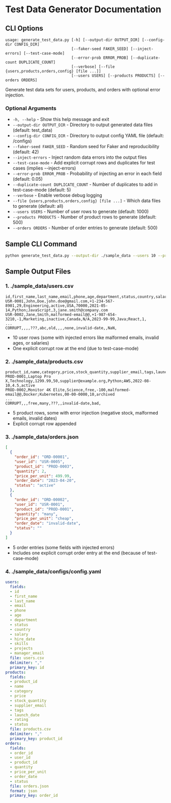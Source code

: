 # Test Data Generator Documentation

## CLI Options

```
usage: generate_test_data.py [-h] [--output-dir OUTPUT_DIR] [--config-dir CONFIG_DIR]
                             [--faker-seed FAKER_SEED] [--inject-errors] [--test-case-mode]
                             [--error-prob ERROR_PROB] [--duplicate-count DUPLICATE_COUNT]
                             [--verbose] [--file {users,products,orders,config} [file ...]]
                             [--users USERS] [--products PRODUCTS] [--orders ORDERS]
```

Generate test data sets for users, products, and orders with optional error injection.

### Optional Arguments

- `-h, --help` - Show this help message and exit
- `--output-dir OUTPUT_DIR` - Directory to output generated data files (default: test_data)
- `--config-dir CONFIG_DIR` - Directory to output config YAML file (default: <output-dir>/configs)
- `--faker-seed FAKER_SEED` - Random seed for Faker and reproducibility (default: 42)
- `--inject-errors` - Inject random data errors into the output files
- `--test-case-mode` - Add explicit corrupt rows and duplicates for test cases (implies --inject-errors)
- `--error-prob ERROR_PROB` - Probability of injecting an error in each field (default: 0.05)
- `--duplicate-count DUPLICATE_COUNT` - Number of duplicates to add in test-case-mode (default: 5)
- `--verbose` - Enable verbose debug logging
- `--file {users,products,orders,config} [file ...]` - Which data files to generate (default: all)
- `--users USERS` - Number of user rows to generate (default: 1000)
- `--products PRODUCTS` - Number of product rows to generate (default: 500)
- `--orders ORDERS` - Number of order entries to generate (default: 500)

## Sample CLI Command

```bash
python generate_test_data.py --output-dir ./sample_data --users 10 --products 5 --orders 5 --inject-errors --test-case-mode --verbose
```

## Sample Output Files

### 1. ./sample_data/users.csv

```csv
id,first_name,last_name,email,phone,age,department,status,country,salary,hire_date,skills,projects,manager_email
USR-0001,John,Doe,john.doe@gmail.com,+1-234-567-8901,29,Engineering,active,USA,70000,2021-05-14,Python;JavaScript,3,jane.smith@company.com
USR-0002,Jane,Smith,malformed-email@@,+1-987-654-3210,-1,Marketing,inactive,Canada,N/A,2023-99-99,Java;React,1,
...
CORRUPT,,,,???,abc,old,,,,none,invalid-date,,NaN,
```

- 10 user rows (some with injected errors like malformed emails, invalid ages, or salaries)
- One explicit corrupt row at the end (due to test-case-mode)

### 2. ./sample_data/products.csv

```csv
product_id,name,category,price,stock_quantity,supplier_email,tags,launch_date,rating,status
PROD-0001,Laptop Pro X,Technology,1299.99,50,supplier@example.org,Python;AWS,2022-08-10,4.5,active
PROD-0002,Monitor 4K Elite,Science,free,-100,malformed-email@@,Docker;Kubernetes,00-00-0000,10,archived
...
CORRUPT,,,free,many,???,,invalid-date,bad,
```

- 5 product rows, some with error injection (negative stock, malformed emails, invalid dates)
- Explicit corrupt row appended

### 3. ./sample_data/orders.json

```json
[
  {
    "order_id": "ORD-00001",
    "user_id": "USR-0005",
    "product_id": "PROD-0003",
    "quantity": 2,
    "price_per_unit": 499.99,
    "order_date": "2023-04-20",
    "status": "active"
  },
  {
    "order_id": "ORD-00002",
    "user_id": "USR-0001",
    "product_id": "PROD-0001",
    "quantity": "many",
    "price_per_unit": "cheap",
    "order_date": "invalid-date",
    "status": ""
  }
]
```

- 5 order entries (some fields with injected errors)
- Includes one explicit corrupt order entry at the end (because of test-case-mode)

### 4. ./sample_data/configs/config.yaml

```yaml
users:
  fields:
  - id
  - first_name
  - last_name
  - email
  - phone
  - age
  - department
  - status
  - country
  - salary
  - hire_date
  - skills
  - projects
  - manager_email
  file: users.csv
  delimiter: ","
  primary_key: id
products:
  fields:
  - product_id
  - name
  - category
  - price
  - stock_quantity
  - supplier_email
  - tags
  - launch_date
  - rating
  - status
  file: products.csv
  delimiter: ","
  primary_key: product_id
orders:
  fields:
  - order_id
  - user_id
  - product_id
  - quantity
  - price_per_unit
  - order_date
  - status
  file: orders.json
  format: json
  primary_key: order_id
```
